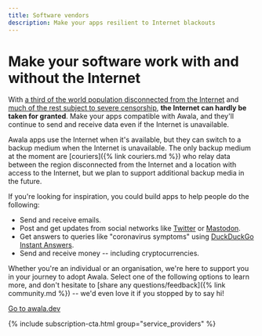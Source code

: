 ```yaml
---
title: Software vendors
description: Make your apps resilient to Internet blackouts
---
```


# Make your software work with and without the Internet

With [a third of the world population disconnected from the Internet](https://www.itu.int/en/ITU-D/Statistics/Pages/stat/default.aspx) and [much of the rest subject to severe censorship](https://www.accessnow.org/keepiton/), **the Internet can hardly be taken for granted**. Make your apps compatible with Awala, and they'll continue to send and receive data even if the Internet is unavailable.

Awala apps use the Internet when it's available, but they can switch to a backup medium when the Internet is unavailable. The only backup medium at the moment are [couriers]({% link couriers.md %}) who relay data between the region disconnected from the Internet and a location with access to the Internet, but we plan to support additional backup media in the future.

If you're looking for inspiration, you could build apps to help people do the following:

- Send and receive emails.
- Post and get updates from social networks like [Twitter](https://twitter.com/AwalaNetwork/status/1089211336171679745) or [Mastodon](https://github.com/tootsuite/mastodon/issues/10267).
- Get answers to queries like "coronavirus symptoms" using [DuckDuckGo Instant Answers](https://help.duckduckgo.com/duckduckgo-help-pages/features/instant-answers-and-other-features/).
- Send and receive money -- including cryptocurrencies.

Whether you're an individual or an organisation, we're here to support you in your journey to adopt Awala. Select one of the following options to learn more, and don't hesitate to [share any questions/feedback]({% link community.md %}) -- we'd even love it if you stopped by to say hi!

<div class="buttons is-centered">
  <a class="button is-link" href="https://awala.dev">
    <i class="fas fa-code"></i>
    Go to awala.dev
  </a>
</div>

{% include subscription-cta.html group="service_providers" %}
